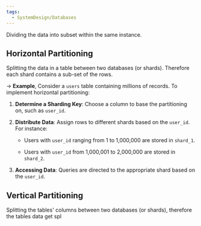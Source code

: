 ```yaml
---
tags:
  - SystemDesign/Databases
---
```

Dividing the data into subset within the same instance.

## Horizontal Partitioning

Splitting the data in a table between two databases (or shards). Therefore each shard contains a sub-set of the rows.

-> **Example**,
Consider a `users` table containing millions of records. To implement horizontal partitioning:

1. **Determine a Sharding Key**: Choose a column to base the partitioning on, such as `user_id`.
    
2. **Distribute Data**: Assign rows to different shards based on the `user_id`. For instance:
    
    - Users with `user_id` ranging from 1 to 1,000,000 are stored in `shard_1`.
        
    - Users with `user_id` from 1,000,001 to 2,000,000 are stored in `shard_2`.
        
3. **Accessing Data**: Queries are directed to the appropriate shard based on the `user_id`.

## Vertical Partitioning

Splitting the tables' columns between two databases (or shards), therefore the tables data get spl